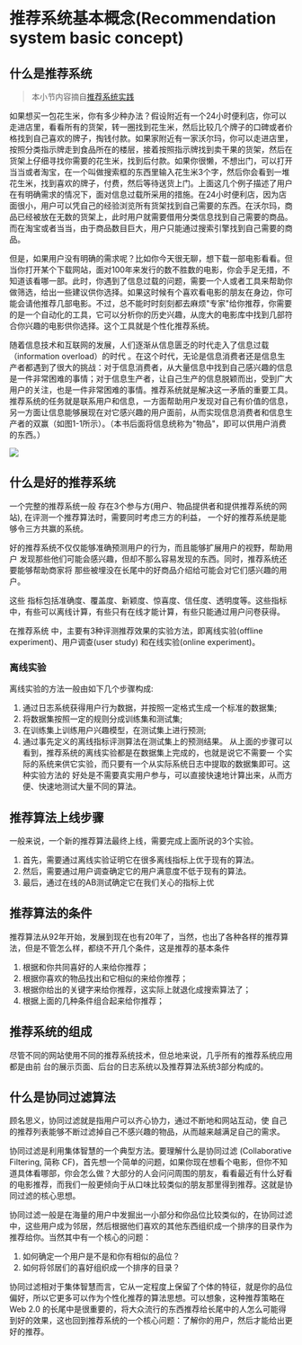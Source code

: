 # 推荐系统基本概念(Recommendation system basic concept)

## 什么是推荐系统
> 本小节内容摘自[推荐系统实践](http://cache.baiducontent.com/c?m=9d78d513d9d430d94f9c90697d67c0121d4381132ba6a4020fd38439e5732b40506793ac56510774d4d20c1616db4248adb0687d6d4566f5dadf8939c0a6c27572d13034074adb06428045b8cb31749c7f8d1baeff41b0ebb62f90acd7d7d45155c14e&p=8464cc0685cc43f008e2947d07449c&newp=9e78c64ad49918ff57ed97741b4296231610db2151d4d2116b82c825d7331b001c3bbfb423241702d0cf7e620aab4b5aeef73478350221a3dda5c91d9fb4c57479d27e&user=baidu&fm=sc&query=%CD%C6%BC%F6%CF%B5%CD%B3%CA%B5%BC%F9&qid=acdfa27900003142&p1=3)

如果想买一包花生米，你有多少种办法？假设附近有一个24小时便利店，你可以走进店里，看看所有的货架，转一圈找到花生米，然后比较几个牌子的口碑或者价格找到自己喜欢的牌子，掏钱付款。如果家附近有一家沃尔玛，你可以走进店里，按照分类指示牌走到食品所在的楼层，接着按照指示牌找到卖干果的货架，然后在货架上仔细寻找你需要的花生米，找到后付款。如果你很懒，不想出门，可以打开当当或者淘宝，在一个叫做搜索框的东西里输入花生米3个字，然后你会看到一堆花生米，找到喜欢的牌子，付费，然后等待送货上门。上面这几个例子描述了用户在有明确需求的情况下，面对信息过载所采用的措施。在24小时便利店，因为店面很小，用户可以凭自己的经验浏览所有货架找到自己需要的东西。在沃尔玛，商品已经被放在无数的货架上，此时用户就需要借用分类信息找到自己需要的商品。而在淘宝或者当当，由于商品数目巨大，用户只能通过搜索引擎找到自己需要的商品。

但是，如果用户没有明确的需求呢？比如你今天很无聊，想下载一部电影看看。但当你打开某个下载网站，面对100年来发行的数不胜数的电影，你会手足无措，不知道该看哪一部。此时，你遇到了信息过载的问题，需要一个人或者工具来帮助你做筛选，给出一些建议供你选择。如果这时候有个喜欢看电影的朋友在身边，你可能会请他推荐几部电影。不过，总不能时时刻刻都去麻烦"专家"给你推荐，你需要的是一个自动化的工具，它可以分析你的历史兴趣，从庞大的电影库中找到几部符合你兴趣的电影供你选择。这个工具就是个性化推荐系统。

随着信息技术和互联网的发展，人们逐渐从信息匮乏的时代走入了信息过载（information overload）的时代 。在这个时代，无论是信息消费者还是信息生产者都遇到了很大的挑战：对于信息消费者，从大量信息中找到自己感兴趣的信息是一件非常困难的事情；对于信息生产者，让自己生产的信息脱颖而出，受到广大用户的关注，也是一件非常困难的事情。推荐系统就是解决这一矛盾的重要工具。推荐系统的任务就是联系用户和信息，一方面帮助用户发现对自己有价值的信息，另一方面让信息能够展现在对它感兴趣的用户面前，从而实现信息消费者和信息生产者的双赢（如图1-1所示）。（本书后面将信息统称为"物品"，即可以供用户消费的东西。）


![](http://images.51cto.com/files/uploadimg/20120614/1223240.jpg)

## 什么是好的推荐系统
一个完整的推荐系统一般
 存在3个参与方(用户、物品提供者和提供推荐系统的网站),
在评测一个推荐算法时，需要同时考虑三方的利益， 一个好的推荐系统是能够令三方共赢的系统。

好的推荐系统不仅仅能够准确预测用户的行为，而且能够扩展用户的视野，帮助用户
发现那些他们可能会感兴趣，但却不那么容易发现的东西。同时，推荐系统还要能够帮助商家将 那些被埋没在长尾中的好商品介绍给可能会对它们感兴趣的用户。

这些
指标包括准确度、覆盖度、新颖度、惊喜度、信任度、透明度等。这些指标中，有些可以离线计算，有些只有在线才能计算，有些只能通过用户问卷获得。

在推荐系统
中，主要有3种评测推荐效果的实验方法，即离线实验(offline experiment)、用户调查(user study)
和在线实验(online experiment)。

### 离线实验
离线实验的方法一般由如下几个步骤构成:
1. 通过日志系统获得用户行为数据，并按照一定格式生成一个标准的数据集;
2. 将数据集按照一定的规则分成训练集和测试集;
3. 在训练集上训练用户兴趣模型，在测试集上进行预测;
4. 通过事先定义的离线指标评测算法在测试集上的预测结果。
从上面的步骤可以看到，推荐系统的离线实验都是在数据集上完成的，也就是说它不需要一
个实际的系统来供它实验，而只要有一个从实际系统日志中提取的数据集即可。这种实验方法的 好处是不需要真实用户参与，可以直接快速地计算出来，从而方便、快速地测试大量不同的算法。

## 推荐算法上线步骤 
 一般来说，一个新的推荐算法最终上线，需要完成上面所说的3个实验。
1. 首先，需要通过离线实验证明它在很多离线指标上优于现有的算法。
2. 然后，需要通过用户调查确定它的用户满意度不低于现有的算法。
3. 最后，通过在线的AB测试确定它在我们关心的指标上优  

## 推荐算法的条件
推荐算法从92年开始，发展到现在也有20年了，当然，也出了各种各样的推荐算法，但是不管怎么样，都绕不开几个条件，这是推荐的基本条件

1. 根据和你共同喜好的人来给你推荐；
2. 根据你喜欢的物品找出和它相似的来给你推荐；
3. 根据你给出的关键字来给你推荐，这实际上就退化成搜索算法了；
4. 根据上面的几种条件组合起来给你推荐；

## 推荐系统的组成
尽管不同的网站使用不同的推荐系统技术，但总地来说，几乎所有的推荐系统应用都是由前
台的展示页面、后台的日志系统以及推荐算法系统3部分构成的。

## 什么是协同过滤算法
顾名思义，协同过滤就是指用户可以齐心协力，通过不断地和网站互动，使 自己的推荐列表能够不断过滤掉自己不感兴趣的物品，从而越来越满足自己的需求。

协同过滤是利用集体智慧的一个典型方法。要理解什么是协同过滤 (Collaborative Filtering, 简称 CF)，首先想一个简单的问题，如果你现在想看个电影，但你不知道具体看哪部，你会怎么做？大部分的人会问问周围的朋友，看看最近有什么好看的电影推荐，而我们一般更倾向于从口味比较类似的朋友那里得到推荐。这就是协同过滤的核心思想。

协同过滤一般是在海量的用户中发掘出一小部分和你品位比较类似的，在协同过滤中，这些用户成为邻居，然后根据他们喜欢的其他东西组织成一个排序的目录作为推荐给你。当然其中有一个核心的问题：

1. 如何确定一个用户是不是和你有相似的品位？
2. 如何将邻居们的喜好组织成一个排序的目录？

协同过滤相对于集体智慧而言，它从一定程度上保留了个体的特征，就是你的品位偏好，所以它更多可以作为个性化推荐的算法思想。可以想象，这种推荐策略在 Web 2.0 的长尾中是很重要的，将大众流行的东西推荐给长尾中的人怎么可能得到好的效果，这也回到推荐系统的一个核心问题：了解你的用户，然后才能给出更好的推荐。


